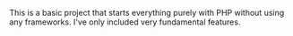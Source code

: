 This is a basic project that starts everything purely with PHP without using any frameworks. 
I've only included very fundamental features.
